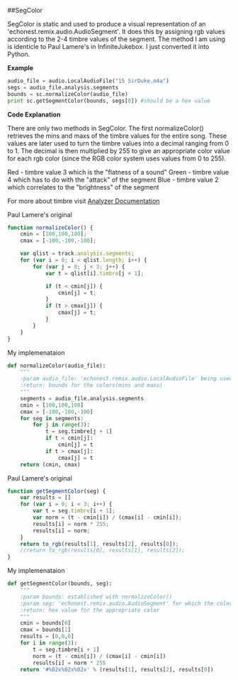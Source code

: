 ##SegColor

SegColor is static and used to produce a visual representation of an 'echonest.remix.audio.AudioSegment'. It does this by assigning rgb values according to the 2-4 timbre values of the segment. The method I am using is identicle to Paul Lamere's in InfiniteJukebox. I just converted it into Python. 

**Example**

```python
audio_file = audio.LocalAudioFile("15 SirDuke.m4a")
segs = audio_file.analysis.segments
bounds = sc.normalizeColor(audio_file)
print sc.getSegmentColor(bounds, segs[0]) #should be a hex value
```

**Code Explanation**

There are only two methods in SegColor. The first normalizeColor() retrieves the mins and maxs of the timbre values for the entire song. These values are later used to turn the timbre values into a decimal ranging from 0 to 1. The decimal is then multiplied by 255 to give an appropriate color value for each rgb color (since the RGB color system uses values from 0 to 255).

Red - timbre value 3 which is the "flatness of a sound" 
Green - timbre value 4 which has to do with the "attack" of the segment
Blue - timbre value 2 which correlates to the "brightness" of the segment

For more about timbre visit [Analyzer Documentation]

Paul Lamere's original

```javascript
function normalizeColor() {
    cmin = [100,100,100];
    cmax = [-100,-100,-100];

    var qlist = track.analysis.segments;
    for (var i = 0; i < qlist.length; i++) {
        for (var j = 0; j < 3; j++) {
            var t = qlist[i].timbre[j + 1];

            if (t < cmin[j]) {
                cmin[j] = t;
            }
            if (t > cmax[j]) {
                cmax[j] = t;
            }
        }
    }
}
```

My implemenataion

```python
def normalizeColor(audio_file):
    """
    :param audio_file: 'echonest.remix.audio.LocalAudioFile' being used
    :return: bounds for the colors(mins and maxs)
    """
    segments = audio_file.analysis.segments
    cmin = [100,100,100]
    cmax = [-100,-100,-100]
    for seg in segments:
        for j in range(3):
            t = seg.timbre[j + 1]
            if t < cmin[j]:
                cmin[j] = t
            if t > cmax[j]:
                cmax[j] = t
    return (cmin, cmax)
```

Paul Lamere's original

```javascript
function getSegmentColor(seg) {
    var results = []
    for (var i = 0; i < 3; i++) {
        var t = seg.timbre[i + 1];
        var norm = (t - cmin[i]) / (cmax[i] - cmin[i]);
        results[i] = norm * 255;
        results[i] = norm;
    }
    return to_rgb(results[1], results[2], results[0]);
    //return to_rgb(results[0], results[1], results[2]);
}
```

My implemenataion

```python
def getSegmentColor(bounds, seg):
    """
    :param bounds: established with normalizeColor()
    :param seg: 'echonest.remix.audio.AudioSegment' for which the color is being requested
    :return: hex value for the appropriate color
    """
    cmin = bounds[0]
    cmax = bounds[1]
    results = [0,0,0]
    for i in range(3):
        t = seg.timbre[i + 1]
        norm = (t - cmin[i]) / (cmax[i] - cmin[i])
        results[i] = norm * 255
    return '#%02x%02x%02x' % (results[1], results[2], results[0])
```

[Analyzer Documentation]: http://developer.echonest.com/docs/v4/_static/AnalyzeDocumentation.pdf

